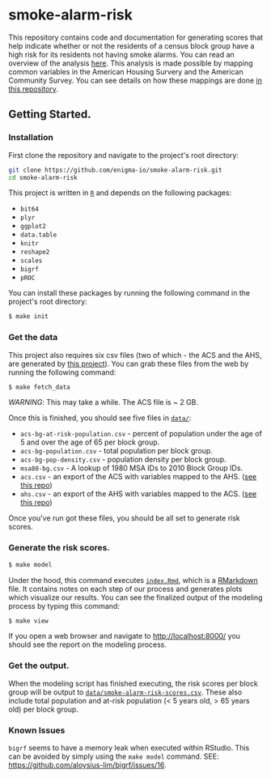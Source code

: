 smoke-alarm-risk
================

This repository contains code and documentation for generating scores that help indicate whether or not the residents of a census block group have a high risk for its residents not having smoke alarms. You can read an overview of the analysis [here](http://blog.enigma.io/risk-model-for-residences-without-smoke-alarms/). This analysis is made possible by mapping common variables in the American Housing Survery and the American Community Survey. You can see details on how these mappings are done [in this repository](https://github.com/enigma-io/ahs-acs).

## Getting Started.

### Installation
First clone the repository and navigate to the project's root directory:

```bash
git clone https://github.com/enigma-io/smoke-alarm-risk.git
cd smoke-alarm-risk
```

This project is written in [`R`](http://www.r-project.org/) and depends on the following packages:
    
- `bit64`
- `plyr`
- `ggplot2`
- `data.table`
- `knitr`
- `reshape2`
- `scales`
- `bigrf`
- `pROC`

You can install these packages by running the following command in the project's root directory:

```bash
$ make init
```

### Get the data

This project also requires six csv files (two of which - the ACS and the AHS, are generated by [this project](https://github.com/enigma-io/ahs-acs)). You can grab these files from the web by running the following command:

```bash
$ make fetch_data
```

*WARNING*: This may take a while. The ACS file is ~ 2 GB.

Once this is finished, you should see five files in [`data/`](data/):

- `acs-bg-at-risk-population.csv` - percent of population under the age of 5 and over the age of 65 per block group.
- `acs-bg-population.csv` - total population per block group.
- `acs-bg-pop-density.csv` - population density per block group.
- `msa80-bg.csv` - A lookup of 1980 MSA IDs to 2010 Block Group IDs.
- `acs.csv` - an export of the ACS with variables mapped to the AHS. ([see this repo](https://github.com/enigma-io/ahs-acs)) 
- `ahs.csv` - an export of the AHS with variables mapped to the ACS. ([see this repo](https://github.com/enigma-io/ahs-acs)) 

Once you've run got these files, you should be all set to generate risk scores.

### Generate the risk scores.

```bash
$ make model
```

Under the hood, this command executes [`index.Rmd`](index.Rmd), which is a [RMarkdown](http://rmarkdown.rstudio.com/) file. It contains notes on each step of our process and generates plots which visualize our results. You can see the finalized output of the modeling process by typing this command:

```bash
$ make view
```

If you open a web browser and navigate to [http://localhost:8000/](http://localhost:8000/) you should see the report on the modeling process.

### Get the output.

When the modeling script has finished executing, the risk scores per block group will be output to [`data/smoke-alarm-risk-scores.csv`](data/smoke-alarm-risk-scores.csv). These also include total population and at-risk population (< 5 years old, > 65 years old) per block group.


### Known Issues

`bigrf` seems to have a memory leak when executed within RStudio. This can be avoided by simply using the `make model` command. SEE: https://github.com/aloysius-lim/bigrf/issues/16.

